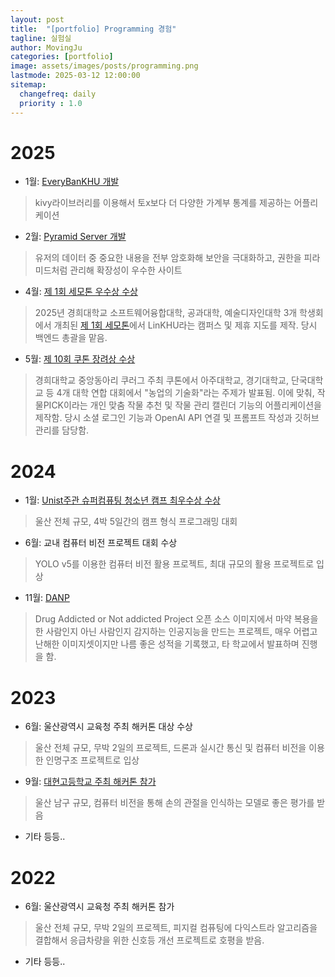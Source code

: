 ```yaml
---
layout: post
title:  "[portfolio] Programming 경험"
tagline: 실험실
author: MovingJu
categories: [portfolio]
image: assets/images/posts/programming.png
lastmode: 2025-03-12 12:00:00
sitemap:
  changefreq: daily
  priority : 1.0
---
```


# 2025

- 1월: [EveryBanKHU 개발](https://github.com/MovingJu/EverybanKHU)
> kivy라이브러리를 이용해서 토x보다 더 다양한 가계부 통계를 제공하는 어플리케이션

- 2월: [Pyramid Server 개발](https://github.com/MovingJu/python_server)
> 유저의 데이터 중 중요한 내용을 전부 암호화해 보안을 극대화하고, 권한을 피라미드처럼 관리해 확장성이 우수한 사이트

- 4월: [제 1회 세모톤 우수상 수상](https://github.com/MovingJu/Semoton_TEAM_12)
> 2025년 경희대학교 소프트웨어융합대학, 공과대학, 예술디자인대학 3개 학생회에서 개최된 [제 1회 세모톤](https://www.instagram.com/p/DGsJ_Xozl5w)에서 LinKHU라는 캠퍼스 및 제휴 지도를 제작. 당시 백엔드 총괄을 맡음.

- 5월: [제 10회 쿠톤 장려상 수상](https://thon.khlug.org/about/2025)
> 경희대학교 중앙동아리 쿠러그 주최 쿠톤에서 아주대학교, 경기대학교, 단국대학교 등 4개 대학 연합 대회에서 "농업의 기술화"라는 주제가 발표됨. 이에 맞춰, 작물PICK이라는 개인 맞춤 작물 추천 및 작물 관리 캘린더 기능의 어플리케이션을 제작함. 당시 소셜 로그인 기능과 OpenAI API 연결 및 프롬프트 작성과 깃허브 관리를 담당함.

# 2024

- 1월: [Unist주관 슈퍼컴퓨팅 청소년 캠프 최우수상 수상](https://www.newkoreajournal.kr/1435030)
> 울산 전체 규모, 4박 5일간의 캠프 형식 프로그래밍 대회

- 6월: 교내 컴퓨터 비전 프로젝트 대회 수상
> YOLO v5를 이용한 컴퓨터 비전 활용 프로젝트, 최대 규모의 활용 프로젝트로 입상

- 11월: [DANP](https://github.com/MovingJu/python_DANP)
> Drug Addicted or Not addicted Project
> 오픈 소스 이미지에서 마약 복용을 한 사람인지 아닌 사람인지 감지하는 인공지능을 만드는 프로젝트, 매우 어렵고 난해한 이미지셋이지만 나름 좋은 성적을 기록했고, 타 학교에서 발표하며 진행을 함.


# 2023

- 6월: 울산광역시 교육청 주최 해커톤 대상 수상
> 울산 전체 규모, 무박 2일의 프로젝트, 드론과 실시간 통신 및 컴퓨터 비전을 이용한 인명구조 프로젝트로 입상

- 9월: [대현고등학교 주최 해커톤 참가](http://sisain.net/View.aspx?No=2987422)
> 울산 남구 규모, 컴퓨터 비전을 통해 손의 관절을 인식하는 모델로 좋은 평가를 받음

- 기타 등등..

# 2022

- 6월: 울산광역시 교육청 주최 해커톤 참가
> 울산 전체 규모, 무박 2일의 프로젝트, 피지컬 컴퓨팅에 다익스트라 알고리즘을 결합해서 응급차량을 위한 신호등 개선 프로젝트로 호평을 받음.

- 기타 등등..